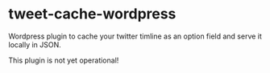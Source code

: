 tweet-cache-wordpress
=====================

Wordpress plugin to cache your twitter timline as an option field and serve it locally in JSON.

This plugin is not yet operational!